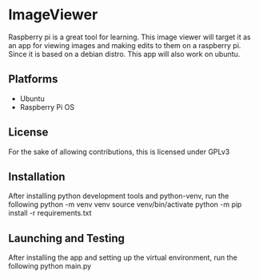 # ImageViewer
Raspberry pi is a great tool for learning. This image viewer will target it as an app for viewing images and making edits to them on a raspberry pi. Since it is based on a debian distro. This app will also work on ubuntu.

## Platforms
- Ubuntu
- Raspberry Pi OS

## License
For the sake of allowing contributions, this is licensed under GPLv3

## Installation
After installing python development tools and python-venv, run the following 
    python -m venv venv
    source venv/bin/activate
    python -m pip install -r requirements.txt

## Launching and Testing
After installing the app and setting up the virtual environment, run the following
    python main.py